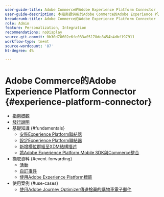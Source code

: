 ```yaml
---
user-guide-title: Adobe Commerce的Adobe Experience Platform Connector
user-guide-description: 本指南提供用於Adobe Commerce的Adobe Experience Platform Connector的詳細使用說明。
breadcrumb-title: Adobe Commerce的Adobe Experience Platform Connector
role: Admin
feature: Personalization, Integration
recommendations: noDisplay
source-git-commit: 0b30d78602e6fc033a05178de8454b4dbf197911
workflow-type: tm+mt
source-wordcount: '87'
ht-degree: 4%

---
```


# Adobe Commerce的Adobe Experience Platform Connector {#experience-platform-connector}

- [指南概觀](overview.md)
- [發行說明](release-notes.md)
- 基礎知識 {#fundamentals}
   - [安裝Experience Platform聯結器](install.md)
   - [設定Experience Platform聯結器](connect-data.md)
   - [新增欄位群組至XDM結構描述](update-xdm.md)
   - [將Adobe Experience Platform Mobile SDK與Commerce整合](mobile-sdk-epc.md)
- 擷取資料 {#event-forwarding}
   - [活動](events.md)
   - [自訂事件](custom-events.md)
   - [使用Adobe Experience Platform標籤](using-tags.md)
- 使用案例 {#use-cases}
   - [使用Adobe Journey Optimizer傳送捨棄的購物車電子郵件](using-ajo.md)
